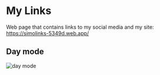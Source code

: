 # My Links

Web page that contains links to my social media and my site:
<https://simolinks-5349d.web.app/>

## Day mode

![day mode](/Users/simoneacuti/Desktop/light.png "day mode")
